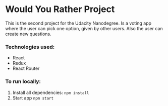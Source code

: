 # Would You Rather Project

This is the second project for the Udacity Nanodegree. Is a voting app where the user can pick one option, given by other users. Also the user can create new questions.

### Technologies used:

- React
- Redux
- React Router

### To run locally:

1. Install all dependencies:
`npm install`
2. Start app
`npm start`



